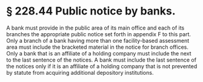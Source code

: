 # § 228.44   Public notice by banks.

A bank must provide in the public area of its main office and each of its branches the appropriate public notice set forth in appendix F to this part. Only a branch of a bank having more than one facility-based assessment area must include the bracketed material in the notice for branch offices. Only a bank that is an affiliate of a holding company must include the next to the last sentence of the notices. A bank must include the last sentence of the notices only if it is an affiliate of a holding company that is not prevented by statute from acquiring additional depository institutions.






